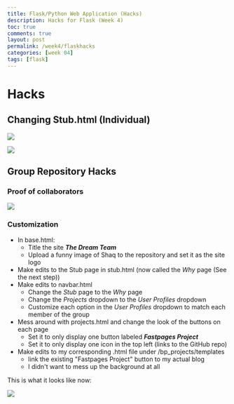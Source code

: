 ```yaml
---
title: Flask/Python Web Application (Hacks)
description: Hacks for Flask (Week 4) 
toc: true
comments: true
layout: post
permalink: /week4/flaskhacks
categories: [week 04]
tags: [flask]
---
```


# Hacks
## Changing Stub.html (Individual)

![]({{site.baseurl}}/images/stubhtmlflask.jpg)

![]({{site.baseurl}}/images/stubhtmlvscode.jpg)

## Group Repository Hacks
### Proof of collaborators

![]({{site.baseurl}}/images/GroupFlaskRepo.jpg)

### Customization
- In base.html:
    - Title the site ***The Dream Team***
    - Upload a funny image of Shaq to the repository and set it as the site logo
- Make edits to the Stub page in stub.html (now called the *Why* page (See the next step))
- Make edits to navbar.html
    - Change the *Stub* page to the *Why* page
    - Change the *Projects* dropdown to the *User Profiles* dropdown
    - Customize each option in the *User Profiles* dropdown to match each member of the group
- Mess around with projects.html and change the look of the buttons on each page
    - Set it to only display one button labeled ***Fastpages Project***
    - Set it to only display one icon in the top left (links to the GitHub repo)
- Make edits to my corresponding .html file under /bp_projects/templates
    - link the existing "Fastpages Project" button to my actual blog
    - I didn't want to mess up the background at all

This is what it looks like now:

![]({{site.baseurl}}/images/FlaskSite9-19.jpg)